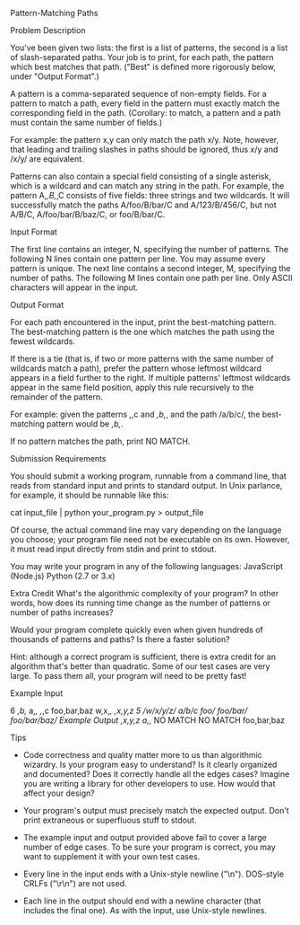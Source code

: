 Pattern-Matching Paths

Problem Description

You've been given two lists: the first is a list of patterns, the second
is a list of slash-separated paths. Your job is to print, for each path,
the pattern which best matches that path. ("Best" is defined more
rigorously below, under "Output Format".)

A pattern is a comma-separated sequence of non-empty fields. For a
pattern to match a path, every field in the pattern must exactly match
the corresponding field in the path. (Corollary: to match, a pattern and
a path must contain the same number of fields.)

For example: the pattern x,y can only match the path x/y. Note, however, that leading and trailing slashes in paths should be ignored, thus x/y and /x/y/ are equivalent.

Patterns can also contain a special field consisting of a single
asterisk, which is a wildcard and can match any string in the path.
For example, the pattern A,*,B,*,C consists of five fields: three
strings and two wildcards. It will successfully match the paths
A/foo/B/bar/C and A/123/B/456/C, but not A/B/C,
A/foo/bar/B/baz/C, or foo/B/bar/C.

Input Format

The first line contains an integer, N, specifying the number of
patterns. The following N lines contain one pattern per line. You may
assume every pattern is unique. The next line contains a second integer,
M, specifying the number of paths. The following M lines contain one
path per line. Only ASCII characters will appear in the input.

Output Format

For each path encountered in the input, print the best-matching
pattern. The best-matching pattern is the one which matches the path
using the fewest wildcards.

If there is a tie (that is, if two or more patterns with the same number
of wildcards match a path), prefer the pattern whose leftmost wildcard
appears in a field further to the right. If multiple patterns' leftmost
wildcards appear in the same field position, apply this rule recursively
to the remainder of the pattern.

For example: given the patterns *,*,c and *,b,*, and the path
/a/b/c/, the best-matching pattern would be *,b,*.

If no pattern matches the path, print NO MATCH.

Submission Requirements

You should submit a working program, runnable from a command line, that
reads from standard input and prints to standard output. In Unix
parlance, for example, it should be runnable like this:

cat input_file | python your_program.py > output_file

Of course, the actual command line may vary depending on the language
you choose; your program file need not be executable on its own.
However, it must read input directly from stdin and print to stdout.

You may write your program in any of the following languages:
JavaScript (Node.js)
Python (2.7 or 3.x)

Extra Credit
What's the algorithmic complexity of your program? In other words, how
does its running time change as the number of patterns or number of
paths increases?

Would your program complete quickly even when given hundreds of
thousands of patterns and paths? Is there a faster solution?

Hint: although a correct program is sufficient, there is extra credit
for an algorithm that's better than quadratic. Some of our test cases
are very large. To pass them all, your program will need to be pretty
fast!

Example Input

6
*,b,*
a,*,*
*,*,c
foo,bar,baz
w,x,*,*
*,x,y,z
5
/w/x/y/z/
a/b/c
foo/
foo/bar/
foo/bar/baz/
Example Output
*,x,y,z
a,*,*
NO MATCH
NO MATCH
foo,bar,baz

Tips

- Code correctness and quality matter more to us than algorithmic wizardry. Is your program easy to understand? Is it clearly organized and documented? Does it correctly handle all the edges cases? Imagine you are writing a library for other developers to use. How would that affect your design?

- Your program's output must precisely match the expected output. Don't print extraneous or superfluous stuff to stdout.

- The example input and output provided above fail to cover a large number of edge cases. To be sure your program is correct, you may want to supplement it with your own test cases.

- Every line in the input ends with a Unix-style newline ("\n"). DOS-style CRLFs ("\r\n") are not used.

- Each line in the output should end with a newline character (that includes the final one). As with the input, use Unix-style newlines.
